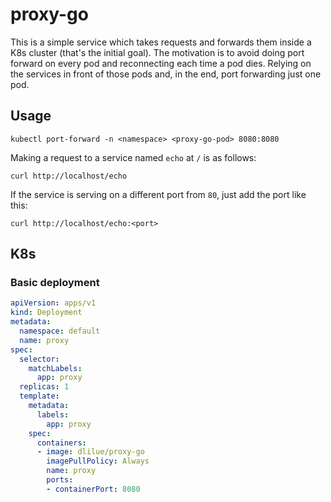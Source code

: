 # proxy-go

This is a simple service which takes requests and forwards
them inside a K8s cluster (that's the initial goal). The
motivation is to avoid doing port forward on every pod and
reconnecting each time a pod dies. Relying on the services
in front of those pods and, in the end, port forwarding
just one pod.

## Usage

```shell
kubectl port-forward -n <namespace> <proxy-go-pod> 8080:8080
```

Making a request to a service named `echo` at `/` is as
follows:

```shell
curl http://localhost/echo
```

If the service is serving on a different port from `80`, just
add the port like this:

```shell
curl http://localhost/echo:<port>
```

## K8s

### Basic deployment

```yaml
apiVersion: apps/v1
kind: Deployment
metadata:
  namespace: default
  name: proxy
spec:
  selector:
    matchLabels:
      app: proxy
  replicas: 1
  template:
    metadata:
      labels:
        app: proxy
    spec:
      containers:
      - image: dlilue/proxy-go
        imagePullPolicy: Always
        name: proxy
        ports:
        - containerPort: 8080

```
